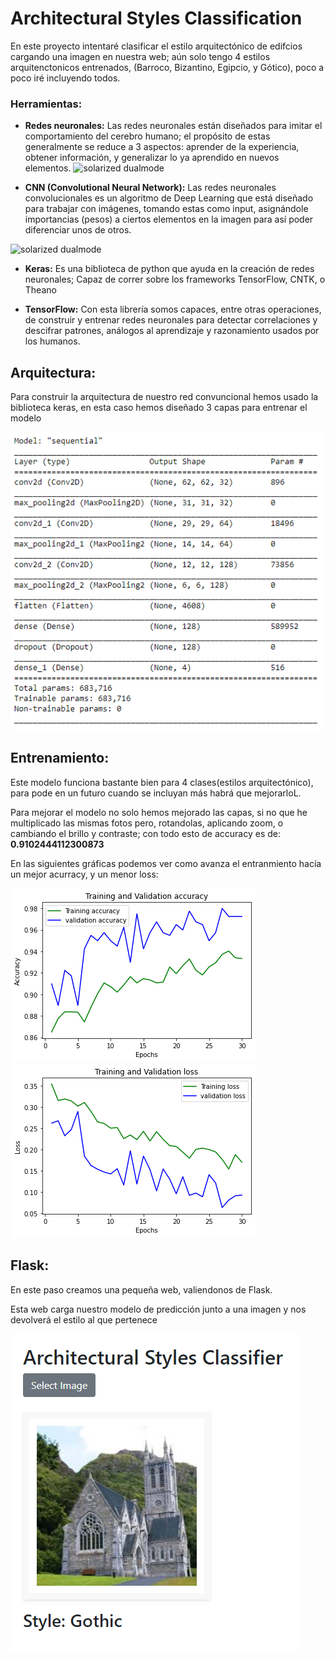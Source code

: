 # Architectural Styles Classification

En este proyecto intentaré clasificar el estilo arquitectónico de edifcios cargando una imagen en nuestra web; aún solo tengo 4 estilos arquitenctonicos entrenados, (Barroco, Bizantino, Egipcio, y Gótico), poco a poco iré incluyendo todos.

### Herramientas:

- **Redes neuronales:**
Las redes neuronales están diseñados para imitar el comportamiento del cerebro humano; el propósito de estas generalmente se reduce a 3 aspectos: aprender de la experiencia, obtener información, y generalizar lo ya aprendido en nuevos elementos.
![solarized dualmode](https://miro.medium.com/max/700/1*-eLjPY7UGSoQhSyW5qC6gw.gif)

- **CNN (Convolutional Neural Network):** Las redes neuronales convolucionales es un algoritmo de Deep Learning que está diseñado para trabajar con imágenes, tomando estas como input, asignándole importancias (pesos) a ciertos elementos en la imagen para así poder diferenciar unos de otros. 

 ![solarized dualmode](https://adeshpande3.github.io/assets/Cover.png)


- **Keras:** Es una biblioteca de python que ayuda en la creación de redes neuronales; Capaz de correr sobre los frameworks TensorFlow, CNTK, o Theano

- **TensorFlow:** Con esta librería somos capaces, entre otras operaciones, de construir y entrenar redes neuronales para detectar correlaciones y descifrar patrones, análogos al aprendizaje y razonamiento usados por los humanos.​

## Arquitectura:

Para construir la arquitectura de nuestro red convuncional hemos usado la biblioteca keras, en esta caso hemos diseñado 3 capas para entrenar el modelo

![ScreenShot](Images/Captura.PNG)

## Entrenamiento:

Este modelo funciona bastante bien para 4 clases(estilos arquitectónico), para pode en un futuro cuando se incluyan más habrá que mejorarloL.

Para mejorar el modelo no solo hemos mejorado las capas, si no que he multiplicado las mismas fotos pero, rotandolas, aplicando zoom, o cambiando el brillo y contraste; con todo esto de accuracy es de: **0.9102444112300873**

En las siguientes gráficas podemos ver como avanza el entranmiento hacía un mejor acurracy, y un menor loss:

![ScreenShot](Images/accuracy.png)
![ScreenShot](Images/loss.png)

## Flask:

En este paso creamos una pequeña web, valiendonos de Flask.

Esta web carga nuestro modelo de predicción junto a una imagen y nos devolverá el estilo al que pertenece 

![ScreenShot](Images/webexample.png)